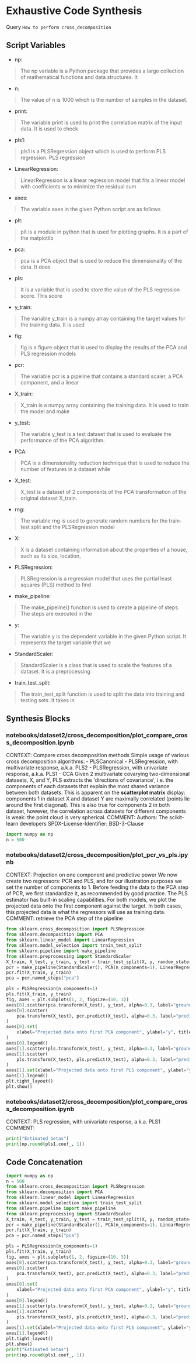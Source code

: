 # Exhaustive Code Synthesis
Query `How to perform cross_decomposition`
## Script Variables
- np:<br>
>The np variable is a Python package that provides a large collection of mathematical functions and data structures. It
- n:<br>
>The value of n is 1000 which is the number of samples in the dataset.
- print:<br>
>The variable print is used to print the correlation matrix of the input data. It is used to check
- pls1:<br>
>pls1 is a PLSRegression object which is used to perform PLS regression. PLS regression
- LinearRegression:<br>
>LinearRegression is a linear regression model that fits a linear model with coefficients w to minimize the residual sum
- axes:<br>
>The variable axes in the given Python script are as follows
- plt:<br>
>plt is a module in python that is used for plotting graphs. It is a part of the matplotlib
- pca:<br>
>pca is a PCA object that is used to reduce the dimensionality of the data. It does
- pls:<br>
>It is a variable that is used to store the value of the PLS regression score. This score
- y_train:<br>
>The variable y_train is a numpy array containing the target values for the training data. It is used
- fig:<br>
>fig is a figure object that is used to display the results of the PCA and PLS regression models
- pcr:<br>
>The variable pcr is a pipeline that contains a standard scaler, a PCA component, and a linear
- X_train:<br>
>X_train is a numpy array containing the training data. It is used to train the model and make
- y_test:<br>
>The variable y_test is a test dataset that is used to evaluate the performance of the PCA algorithm.
- PCA:<br>
>PCA is a dimensionality reduction technique that is used to reduce the number of features in a dataset while
- X_test:<br>
>X_test is a dataset of 2 components of the PCA transformation of the original dataset X_train.
- rng:<br>
>The variable rng is used to generate random numbers for the train-test split and the PLSRegression model
- X:<br>
>X is a dataset containing information about the properties of a house, such as its size, location,
- PLSRegression:<br>
>PLSRegression is a regression model that uses the partial least squares (PLS) method to find
- make_pipeline:<br>
>The make_pipeline() function is used to create a pipeline of steps. The steps are executed in the
- y:<br>
>The variable y is the dependent variable in the given Python script. It represents the target variable that we
- StandardScaler:<br>
>StandardScaler is a class that is used to scale the features of a dataset. It is a preprocessing
- train_test_split:<br>
>The train_test_split function is used to split the data into training and testing sets. It takes in
## Synthesis Blocks
### notebooks/dataset2/cross_decomposition/plot_compare_cross_decomposition.ipynb
CONTEXT:   Compare cross decomposition methods  Simple usage of various cross decomposition algorithms:  - PLSCanonical - PLSRegression, with
multivariate response, a.k.a. PLS2 - PLSRegression, with univariate response, a.k.a. PLS1 - CCA  Given 2 multivariate covarying two-dimensional
datasets, X, and Y, PLS extracts the 'directions of covariance', i.e. the components of each datasets that explain the most shared variance between
both datasets. This is apparent on the **scatterplot matrix** display: components 1 in dataset X and dataset Y are maximally correlated (points lie
around the first diagonal). This is also true for components 2 in both dataset, however, the correlation across datasets for different components is
weak: the point cloud is very spherical.  COMMENT: Authors: The scikit-learn developers SPDX-License-Identifier: BSD-3-Clause
```python
import numpy as np
n = 500
```

### notebooks/dataset2/cross_decomposition/plot_pcr_vs_pls.ipynb
CONTEXT:  Projection on one component and predictive power  We now create two regressors: PCR and PLS, and for our illustration purposes we set the
number of components to 1. Before feeding the data to the PCA step of PCR, we first standardize it, as recommended by good practice. The PLS estimator
has built-in scaling capabilities.  For both models, we plot the projected data onto the first component against the target. In both cases, this
projected data is what the regressors will use as training data.   COMMENT: retrieve the PCA step of the pipeline
```python
from sklearn.cross_decomposition import PLSRegression
from sklearn.decomposition import PCA
from sklearn.linear_model import LinearRegression
from sklearn.model_selection import train_test_split
from sklearn.pipeline import make_pipeline
from sklearn.preprocessing import StandardScaler
X_train, X_test, y_train, y_test = train_test_split(X, y, random_state=rng)
pcr = make_pipeline(StandardScaler(), PCA(n_components=1), LinearRegression())
pcr.fit(X_train, y_train)
pca = pcr.named_steps["pca"]

pls = PLSRegression(n_components=1)
pls.fit(X_train, y_train)
fig, axes = plt.subplots(1, 2, figsize=(10, 3))
axes[0].scatter(pca.transform(X_test), y_test, alpha=0.3, label="ground truth")
axes[0].scatter(
    pca.transform(X_test), pcr.predict(X_test), alpha=0.3, label="predictions"
)
axes[0].set(
    xlabel="Projected data onto first PCA component", ylabel="y", title="PCR / PCA"
)
axes[0].legend()
axes[1].scatter(pls.transform(X_test), y_test, alpha=0.3, label="ground truth")
axes[1].scatter(
    pls.transform(X_test), pls.predict(X_test), alpha=0.3, label="predictions"
)
axes[1].set(xlabel="Projected data onto first PLS component", ylabel="y", title="PLS")
axes[1].legend()
plt.tight_layout()
plt.show()
```

### notebooks/dataset2/cross_decomposition/plot_compare_cross_decomposition.ipynb
CONTEXT:  PLS regression, with univariate response, a.k.a. PLS1   COMMENT:
```python
print("Estimated betas")
print(np.round(pls1.coef_, 1))
```

## Code Concatenation
```python
import numpy as np
n = 500
from sklearn.cross_decomposition import PLSRegression
from sklearn.decomposition import PCA
from sklearn.linear_model import LinearRegression
from sklearn.model_selection import train_test_split
from sklearn.pipeline import make_pipeline
from sklearn.preprocessing import StandardScaler
X_train, X_test, y_train, y_test = train_test_split(X, y, random_state=rng)
pcr = make_pipeline(StandardScaler(), PCA(n_components=1), LinearRegression())
pcr.fit(X_train, y_train)
pca = pcr.named_steps["pca"]

pls = PLSRegression(n_components=1)
pls.fit(X_train, y_train)
fig, axes = plt.subplots(1, 2, figsize=(10, 3))
axes[0].scatter(pca.transform(X_test), y_test, alpha=0.3, label="ground truth")
axes[0].scatter(
    pca.transform(X_test), pcr.predict(X_test), alpha=0.3, label="predictions"
)
axes[0].set(
    xlabel="Projected data onto first PCA component", ylabel="y", title="PCR / PCA"
)
axes[0].legend()
axes[1].scatter(pls.transform(X_test), y_test, alpha=0.3, label="ground truth")
axes[1].scatter(
    pls.transform(X_test), pls.predict(X_test), alpha=0.3, label="predictions"
)
axes[1].set(xlabel="Projected data onto first PLS component", ylabel="y", title="PLS")
axes[1].legend()
plt.tight_layout()
plt.show()
print("Estimated betas")
print(np.round(pls1.coef_, 1))
```
